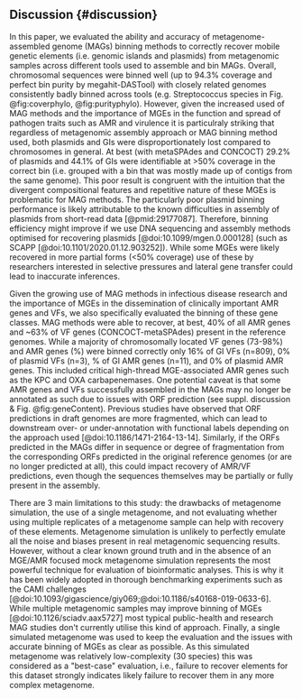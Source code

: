 ## Discussion {#discussion}

In this paper, we evaluated the ability and accuracy of metagenome-assembled genome (MAGs) binning methods to correctly recover mobile genetic elements (i.e. genomic islands and plasmids) from metagenomic samples across different tools used to assemble and bin MAGs.
Overall, chromosomal sequences were binned well (up to 94.3% coverage and perfect bin purity by megahit-DASTool) with closely related genomes consistently badly binned across tools (e.g. Streptococcus species in Fig. @fig:coverphylo, @fig:purityphylo).
However, given the increased used of MAG methods and the importance of MGEs in the function and spread of pathogen traits such as AMR and virulence it is particulraly striking that regardless of metagenomic assembly approach or MAG binning method used, both plasmids and GIs were disproportionately lost compared to chromosomes in general. 
At best (with metaSPAdes and CONCOCT) 29.2% of plasmids and 44.1% of GIs were identifiable at >50% coverage in the correct bin (i.e. grouped with a bin that was mostly made up of contigs from the same genome). 
This poor result is congruent with the intuition that the divergent compositional features and repetitive nature of these MGEs is problematic for MAG methods.
The particularly poor plasmid binning performance is likely attributable to the known difficulties in assembly of plasmids from short-read data [@pmid:29177087].
Therefore, binning efficiency might improve if we use DNA sequencing and assembly methods optimised for recovering plasmids [@doi:10.1099/mgen.0.000128] (such as SCAPP [@doi:10.1101/2020.01.12.903252]).
While some MGEs were likely recovered in more partial forms (<50% coverage) use of these by researchers interested in selective pressures and lateral gene transfer could lead to inaccurate inferences. 

Given the growing use of MAG methods in infectious disease research and the importance of MGEs in the dissemination of clinically important AMR genes and VFs, we also specifically evaluated the binning of these gene classes.
MAG methods were able to recover, at best, 40% of all AMR genes and ~63% of VF genes (CONCOCT-metaSPAdes) present in the reference genomes.
While a majority of chromosomally located VF genes (73-98%) and AMR genes (%) were binned correctly only 16% of GI VFs (n=809), 0% of plasmid VFs (n=3), % of GI AMR genes (n=11), and 0% of plasmid AMR genes.
This included critical high-thread MGE-associated AMR genes such as the KPC and OXA carbapenemases. 
One potential caveat is that some AMR genes and VFs successfully assembled in the MAGs may no longer be annotated as such due to issues with ORF prediction (see suppl. discussion & Fig. @fig:geneContent). 
Previous studies have observed that ORF predictions in draft genomes are more fragmented, which can lead to downstream over- or under-annotation with functional labels depending on the approach used [@doi:10.1186/1471-2164-13-14]. 
Similarly, if the ORFs predicted in the MAGs differ in sequence or degree of fragmentation from the corresponding ORFs predicted in the original reference genomes (or are no longer predicted at all), this could impact recovery of AMR/VF predictions, even though the sequences themselves may be partially or fully present in the assembly.

There are 3 main limitations to this study: the drawbacks of metagenome simulation, the use of a single metagenome, and not evaluating whether using multiple replicates of a metagenome sample can help with recovery of these elements.
Metagenome simulation is unlikely to perfectly emulate all the noise and biases present in real metagenomic sequencing results. 
However, without a clear known ground truth and in the absence of an MGE/AMR focused mock metagenome simulation represents the most powerful technique for evaluation of bioinformatic analyses. 
This is why it has been widely adopted in thorough benchmarking experiments such as the CAMI challenges [@doi:10.1093/gigascience/giy069;@doi:10.1186/s40168-019-0633-6].
While multiple metagenomic samples may improve binning of MGEs [@doi:10.1126/sciadv.aax5727] most typical public-health and research MAG studies don't currently utilise this kind of approach.
Finally, a single simulated metagenome was used to keep the evaluation and the issues with accurate binning of MGEs as clear as possible.
As this simulated metagenome was relatively low-complexity (30 species) this was considered as a "best-case" evaluation, i.e., failure to recover elements for this dataset strongly indicates likely failure to recover them in any more complex metagenome.
